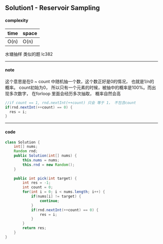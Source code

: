 ## Solution1 - Reservoir Sampling

#### complexity

| time | space |
| ---- | ----- |
| O(n) | O(n)  |

水塘抽样 类似的题 lc382

---

#### note

这个意思是在0 ~ count 中随机抽一个数，这个数正好是0的情况， 也就是1/n的概率。 count初始为0， 所以只有一个元素的时候，被抽中的概率是100%。而出现多次数字， 在forloop 里面会经历多次抽取， 概率自然会高

```java
//if count == 1, rnd.nextInt(++count) 只会 等于 1， 不包含count
if(rnd.nextInt(++count) == 0) {
  res = i;
}
```

---

#### code

```java
class Solution {
    int[] nums;
    Random rnd;
    public Solution(int[] nums) {
        this.nums = nums;
        this.rnd = new Random();
    }
    
    public int pick(int target) {
        int res = -1;
        int count = 0;
        for(int i = 0; i < nums.length; i++) {
            if(nums[i] != target) {
                continue;
            }
            if(rnd.nextInt(++count) == 0) {
                res = i;
            }
        }
        return res;
    }
}
```

# 